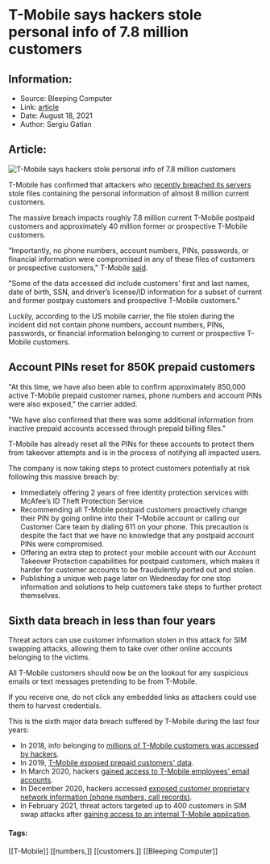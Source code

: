# T-Mobile says hackers stole personal info of 7.8 million customers
### 

## Information:
+ Source: Bleeping Computer
+ Link: [article](https://www.bleepingcomputer.com/news/security/t-mobile-says-hackers-stole-personal-info-of-78-million-customers/)
+ Date: August 18, 2021
+ Author: Sergiu Gatlan


## Article:
![T-Mobile says hackers stole personal info of 7.8 million customers](https://www.bleepstatic.com/content/hl-images/2021/08/18/T-Mobile_headpic.jpg)


T-Mobile has confirmed that attackers who [recently breached its servers](https://www.bleepingcomputer.com/news/security/t-mobile-confirms-servers-were-hacked-investigates-data-breach/) stole files containing the personal information of almost 8 million current customers.


The massive breach impacts roughly 7.8 million current T-Mobile postpaid customers and approximately 40 million former or prospective T-Mobile customers.


"Importantly, no phone numbers, account numbers, PINs, passwords, or financial information were compromised in any of these files of customers or prospective customers," T-Mobile [said](https://www.t-mobile.com/news/network/additional-information-regarding-2021-cyberattack-investigation).


"Some of the data accessed did include customers’ first and last names, date of birth, SSN, and driver’s license/ID information for a subset of current and former postpay customers and prospective T-Mobile customers."


Luckily, according to the US mobile carrier, the file stolen during the incident did not contain phone numbers, account numbers, PINs, passwords, or financial information belonging to current or prospective T-Mobile customers.


Account PINs reset for 850K prepaid customers
---------------------------------------------


"At this time, we have also been able to confirm approximately 850,000 active T-Mobile prepaid customer names, phone numbers and account PINs were also exposed," the carrier added.


"We have also confirmed that there was some additional information from inactive prepaid accounts accessed through prepaid billing files."


T-Mobile has already reset all the PINs for these accounts to protect them from takeover attempts and is in the process of notifying all impacted users.


The company is now taking steps to protect customers potentially at risk following this massive breach by:


* Immediately offering 2 years of free identity protection services with McAfee’s ID Theft Protection Service.
* Recommending all T-Mobile postpaid customers proactively change their PIN by going online into their T-Mobile account or calling our Customer Care team by dialing 611 on your phone. This precaution is despite the fact that we have no knowledge that any postpaid account PINs were compromised.
* Offering an extra step to protect your mobile account with our Account Takeover Protection capabilities for postpaid customers, which makes it harder for customer accounts to be fraudulently ported out and stolen.
* Publishing a unique web page later on Wednesday for one stop information and solutions to help customers take steps to further protect themselves.


Sixth data breach in less than four years
-----------------------------------------


Threat actors can use customer information stolen in this attack for SIM swapping attacks, allowing them to take over other online accounts belonging to the victims.


All T-Mobile customers should now be on the lookout for any suspicious emails or text messages pretending to be from T-Mobile.


If you receive one, do not click any embedded links as attackers could use them to harvest credentials.


This is the sixth major data breach suffered by T-Mobile during the last four years: 


* In 2018, info belonging to [millions of T-Mobile customers was accessed by hackers](https://www.bleepingcomputer.com/news/security/t-mobile-detects-and-stops-ongoing-security-breach/).
* In 2019, [T-Mobile exposed prepaid customers' data](https://www.bleepingcomputer.com/news/security/t-mobile-discloses-data-breach-impacting-prepaid-customers/).
* In March 2020, hackers [gained access to T-Mobile employees' email accounts](https://www.bleepingcomputer.com/news/security/t-mobile-data-breach-exposes-customer-personal-financial-info/).
* In December 2020, hackers accessed [exposed customer proprietary network information (phone numbers, call records)](https://www.bleepingcomputer.com/news/security/t-mobile-data-breach-exposed-phone-numbers-call-records/).
* In February 2021, threat actors targeted up to 400 customers in SIM swap attacks after [gaining access to an internal T-Mobile application](https://www.bleepingcomputer.com/news/security/t-mobile-discloses-data-breach-after-sim-swapping-attacks/).




#### Tags:
[[T-Mobile]] [[numbers,]] [[customers.]] [[Bleeping Computer]]
